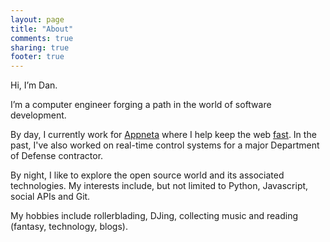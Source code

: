 ```yaml
---
layout: page
title: "About"
comments: true
sharing: true
footer: true
---
```


Hi, I’m Dan.

I’m a computer engineer forging a path in the world of software development.

By day, I currently work for <a href="https://appneta.com">Appneta</a> where I
help keep the web <a href="http://www.appneta.com/products/traceview/">fast</a>.
In the past, I've also worked on real-time control systems for a major
Department of Defense contractor.

By night, I like to explore the open source world and its associated
technologies. My interests include, but not limited to Python, Javascript,
social APIs and Git.

My hobbies include rollerblading, DJing, collecting music and reading (fantasy,
technology, blogs).
